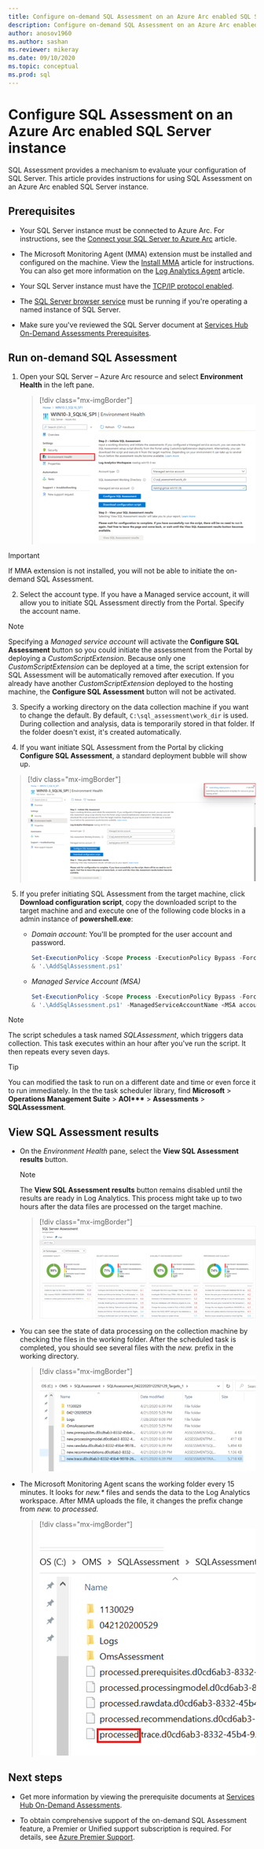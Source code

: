 ```yaml
---
title: Configure on-demand SQL Assessment on an Azure Arc enabled SQL Server instance
description: Configure on-demand SQL Assessment on an Azure Arc enabled SQL Server instance
author: anosov1960
ms.author: sashan 
ms.reviewer: mikeray
ms.date: 09/10/2020
ms.topic: conceptual
ms.prod: sql
---
```

# Configure SQL Assessment on an Azure Arc enabled SQL Server instance

SQL Assessment provides a mechanism to evaluate your configuration of SQL Server. This article provides instructions for using SQL Assessment on an Azure Arc enabled SQL Server instance.

## Prerequisites

* Your SQL Server instance must be connected to Azure Arc. For instructions, see the [Connect your SQL Server to Azure Arc](connect.md) article.

* The Microsoft Monitoring Agent (MMA) extension must be installed and configured on the machine. View the [Install MMA](configure-advanced-data-security.md#install-microsoft-monitoring-agent-mma) article for instructions. You can also get more information on the [Log Analytics Agent](/azure/azure-monitor/platform/log-analytics-agent) article.

* Your SQL Server instance must have the [TCP/IP protocol enabled](../../database-engine/configure-windows/enable-or-disable-a-server-network-protocol.md).

* The [SQL Server browser service](../../tools/configuration-manager/sql-server-browser-service.md) must be running if you're operating a named instance of SQL Server.

* Make sure you've reviewed the SQL Server document at [Services Hub On-Demand Assessments Prerequisites](/services-hub/health/assessment-prereq-docs#on-demand-assessment-prerequisite-documents).

## Run on-demand SQL Assessment

1. Open your SQL Server – Azure Arc resource and select **Environment Health** in the left pane.

   > [!div class="mx-imgBorder"]
   > [ ![Screenshot showing the Environment Health screen of a SQL Server - Azure Arc resource.](media/assess/sql-assessment-heading-sql-server-arc.png) ](media/assess/sql-assessment-heading-sql-server-arc.png#lightbox)

> [!IMPORTANT]
> If MMA extension is not installed, you will not be able to initiate the on-demand SQL Assessment.

2. Select the  account type. If you have a Managed service account, it will allow you to initiate SQL Assessment directly from the Portal. Specify the account name.

> [!NOTE]
> Specifying a *Managed service account* will activate the **Configure SQL Assessment** button so you could initiate the assessment from the Portal by deploying a *CustomScriptExtension*. Because only one *CustomScriptExtension* can be deployed at a time, the script extension for SQL Assessment 
will be automatically removed after execution. If you already have another *CustomScriptExtension* deployed to the hosting machine,  the **Configure SQL Assessment** button will not be activated.

3. Specify a working directory on the data collection machine if you want to change the default. By default, `C:\sql_assessment\work_dir` is used. During collection and analysis, data is temporarily stored in that folder. If the folder doesn't exist, it's created automatically.

4. If you want initiate SQL Assessment from the Portal by clicking **Configure SQL Assessment**, a standard deployment bubble will show up.

> [!div class="mx-imgBorder"]
   > [ ![Screenshot showing deploymentof the CustomScriptExtension.](media/assess/sql-assessment-custom-script-deployment.png) ](media/assess/sql-assessment-custom-script-deployment#lightbox)

5. If you prefer initiating SQL Assessment from the target machine, click **Download configuration script**, copy the downloaded script to the target machine and and execute one of the following code blocks in a admin instance of **powershell.exe**:

   * _Domain account_:  You'll be prompted for the user account and password.

      ```powershell
      Set-ExecutionPolicy -Scope Process -ExecutionPolicy Bypass -Force
      & '.\AddSqlAssessment.ps1'
      ```

   * _Managed Service Account (MSA)_

      ```powershell
      Set-ExecutionPolicy -Scope Process -ExecutionPolicy Bypass -Force
      & '.\AddSqlAssessment.ps1' -ManagedServiceAccountName <MSA account name>
      ```

> [!NOTE]
> The script schedules a task named *SQLAssessment*, which triggers data collection. This task executes within an hour after you've run the script. It then repeats every seven days.

> [!TIP]
> You can modified the task to run on a different date and time or even force it to run immediately. In the the task scheduler library, find **Microsoft** > **Operations Management Suite** > **AOI\*\*\*** > **Assessments** > **SQLAssessment**.

## View SQL Assessment results

* On the _Environment Health_ pane, select the **View SQL Assessment results** button.

   > [!NOTE]
   > The **View SQL Assessment results** button remains disabled until the results are ready in Log Analytics. This process might take up to two hours after the data files are processed on the target machine.

   > [!div class="mx-imgBorder"]
   > [ ![Screenshot showing the SQL Assessment results.](media/assess/sql-assessment-results.png) ](media/assess/sql-assessment-results.png#lightbox)

* You can see the state of data processing on the collection machine by checking the files in the working folder. After the scheduled task is completed, you should see several files with the _new._ prefix in the working directory.

   > [!div class="mx-imgBorder"]
   > [ ![Screenshot showing a File Manager window displaying new data files in the working folder.](media/assess/sql-assessment-data-files-ready.png) ](media/assess/sql-assessment-data-files-ready.png#lightbox)

* The Microsoft Monitoring Agent scans the working folder every 15 minutes. It looks for _new.*_ files and sends the data to the Log Analytics workspace. After MMA uploads the file, it changes the prefix change from _new._ to _processed._

   > [!div class="mx-imgBorder"]
   > ![Screenshot showing a File Manager window displaying processed data files.](media/assess/sql-assessment-data-files-processed.png)

## Next steps

* Get more information by viewing the prerequisite documents at [Services Hub On-Demand Assessments](/services-hub/health/assessment-prereq-docs#on-demand-assessment-prerequisite-documents).

* To obtain comprehensive support of the on-demand SQL Assessment feature, a Premier or Unified support subscription is required. For details, see [Azure Premier Support](https://azure.microsoft.com/support/plans/premier).
